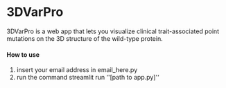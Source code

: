 # 3DVarPro
3DVarPro is a web app that lets you visualize clinical trait-associated point mutations on the 3D structure of the wild-type protein.

#### How to use
1. insert your email address in email_here.py
2. run the command streamlit run ‘'[path to app.py]'‘

